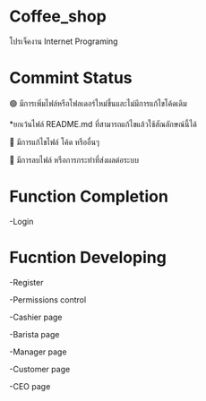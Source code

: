 
# Coffee_shop
โปรเจ็คงาน Internet Programing

# Commint Status
🟢 มีการเพิ่มไฟล์หรือโฟลเดอร์ใหม่ขึ้นและไม่มีการแก้ไขโค้ดเดิม

*ยกเว้นไฟล์ README.md ที่สามารถแก้ไขแล้วใช้สัณลักษณ์นี้ได้

🔵 มีการแก้ไขไฟล์ โค้ด หรืออื่นๆ

🔴 มีการลบไฟล์ หรือการกระทำที่ส่งผลต่อระบบ

# Function Completion
-Login

# Fucntion Developing

-Register

-Permissions control

-Cashier page

-Barista page

-Manager page

-Customer page

-CEO page